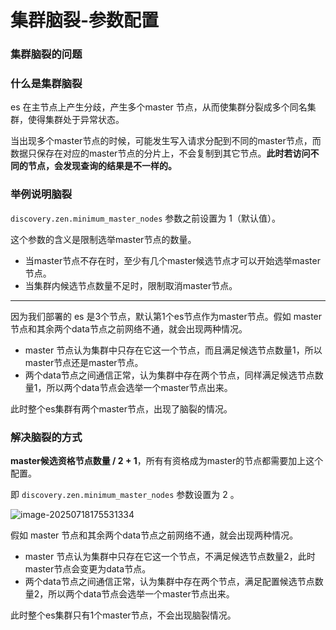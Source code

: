 # 集群脑裂-参数配置

### 集群脑裂的问题

### 什么是集群脑裂

es 在主节点上产生分歧，产生多个master 节点，从而使集群分裂成多个同名集群，使得集群处于异常状态。

当出现多个master节点的时候，可能发生写入请求分配到不同的master节点，而数据只保存在对应的master节点的分片上，不会复制到其它节点。**此时若访问不同的节点，会发现查询的结果是不一样的。**

### 举例说明脑裂

`discovery.zen.minimum_master_nodes` 参数之前设置为 1（默认值）。

这个参数的含义是限制选举master节点的数量。

- 当master节点不存在时，至少有几个master候选节点才可以开始选举master节点。
- 当集群内候选节点数量不足时，限制取消master节点。

---

因为我们部署的 es 是3个节点，默认第1个es节点作为master节点。假如 master 节点和其余两个data节点之前网络不通，就会出现两种情况。

- master 节点认为集群中只存在它这一个节点，而且满足候选节点数量1，所以master节点还是master节点。
- 两个data节点之间通信正常，认为集群中存在两个节点，同样满足候选节点数量1，所以两个data节点会选举一个master节点出来。

此时整个es集群有两个master节点，出现了脑裂的情况。

### 解决脑裂的方式

**master候选资格节点数量 / 2 + 1**，所有有资格成为master的节点都需要加上这个配置。

即 `discovery.zen.minimum_master_nodes` 参数设置为 2 。

![image-20250718175531334](https://s2.loli.net/2025/07/18/QLTbwayPGnfV95O.png)

假如 master 节点和其余两个data节点之前网络不通，就会出现两种情况。

- master 节点认为集群中只存在它这一个节点，不满足候选节点数量2，此时master节点会变更为data节点。
- 两个data节点之间通信正常，认为集群中存在两个节点，满足配置候选节点数量2，所以两个data节点会选举一个master节点出来。

此时整个es集群只有1个master节点，不会出现脑裂情况。